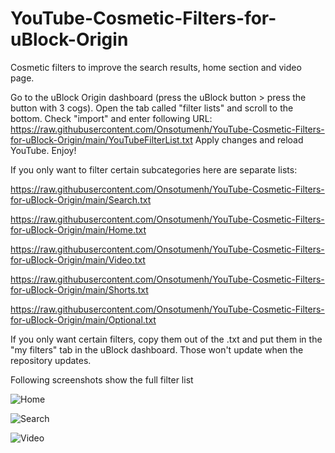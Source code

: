 # YouTube-Cosmetic-Filters-for-uBlock-Origin
Cosmetic filters to improve the search results, home section and video page.

Go to the uBlock Origin dashboard (press the uBlock button > press the button with 3 cogs). Open the tab called "filter lists" and scroll to the bottom. Check "import" and enter following URL: https://raw.githubusercontent.com/Onsotumenh/YouTube-Cosmetic-Filters-for-uBlock-Origin/main/YouTubeFilterList.txt
Apply changes and reload YouTube. Enjoy!

If you only want to filter certain subcategories here are separate lists:

https://raw.githubusercontent.com/Onsotumenh/YouTube-Cosmetic-Filters-for-uBlock-Origin/main/Search.txt

https://raw.githubusercontent.com/Onsotumenh/YouTube-Cosmetic-Filters-for-uBlock-Origin/main/Home.txt

https://raw.githubusercontent.com/Onsotumenh/YouTube-Cosmetic-Filters-for-uBlock-Origin/main/Video.txt

https://raw.githubusercontent.com/Onsotumenh/YouTube-Cosmetic-Filters-for-uBlock-Origin/main/Shorts.txt

https://raw.githubusercontent.com/Onsotumenh/YouTube-Cosmetic-Filters-for-uBlock-Origin/main/Optional.txt

If you only want certain filters, copy them out of the .txt and put them in the "my filters" tab in the uBlock dashboard. Those won't update when the repository updates.

 
 
 
 


Following screenshots show the full filter list

![Home](https://github.com/user-attachments/assets/7a45a9fc-d83d-4beb-b912-ed47da41c589)




![Search](https://github.com/user-attachments/assets/fd946c3c-d852-40af-b729-6e7f671b785c)




![Video](https://github.com/user-attachments/assets/1e25e3de-d67f-443a-ac1f-16adc85b3729)
